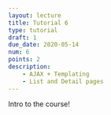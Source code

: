 ```yaml
---
layout: lecture
title: Tutorial 6
type: tutorial
draft: 1
due_date: 2020-05-14
num: 6
points: 2
description:
    - AJAX + Templating
    - List and Detail pages
---
```


Intro to the course!